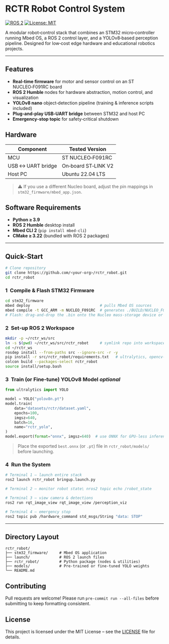 # RCTR Robot Control System

[![ROS 2](https://img.shields.io/badge/ROS2-Humble-blue?logo=ros\&logoColor=white)](https://docs.ros.org/en/humble/index.html) [![License: MIT](https://img.shields.io/badge/License-MIT-green.svg)](LICENSE)

A modular robot‑control stack that combines an STM32 micro‑controller running Mbed OS, a ROS 2 control layer, and a YOLOv8‑based perception pipeline. Designed for low‑cost edge hardware and educational robotics projects.

---

## Features

* **Real‑time firmware** for motor and sensor control on an ST NUCLEO‑F091RC board
* **ROS 2 Humble** nodes for hardware abstraction, motion control, and visualization
* **YOLOv8 nano** object‑detection pipeline (training & inference scripts included)
* **Plug‑and‑play USB‑UART bridge** between STM32 and host PC
* **Emergency‑stop topic** for safety‑critical shutdown

## Hardware

| Component          | Tested Version      |
| ------------------ | ------------------- |
| MCU                | ST NUCLEO‑F091RC    |
| USB ↔︎ UART bridge | On‑board ST‑LINK V2 |
| Host PC            | Ubuntu 22.04 LTS    |

> ⚠️ If you use a different Nucleo board, adjust the pin mappings in `stm32_firmware/mbed_app.json`.

## Software Requirements

* **Python ≥ 3.9**
* **ROS 2 Humble** desktop install
* **Mbed CLI 2** (`pip install mbed‑cli`)
* **CMake ≥ 3.22** (bundled with ROS 2 packages)

---

## Quick‑Start

```bash
# Clone repository
git clone https://github.com/<your‑org>/rctr_robot.git
cd rctr_robot
```

### 1  Compile & Flash STM32 Firmware

```bash
cd stm32_firmware
mbed deploy                               # pulls Mbed OS sources
mbed compile -t GCC_ARM -m NUCLEO_F091RC  # generates ./BUILD/NUCLEO_F091RC/GCC_ARM/*.bin
# Flash: drag‑and‑drop the .bin onto the Nucleo mass‑storage device or use ST‑Link CLI
```

### 2  Set‑up ROS 2 Workspace

```bash
mkdir -p ~/rctr_ws/src
ln -s $(pwd) ~/rctr_ws/src/rctr_robot     # symlink repo into workspace
cd ~/rctr_ws
rosdep install --from-paths src --ignore-src -r -y
pip install -r src/rctr_robot/requirements.txt   # ultralytics, opencv‑python, pyserial
colcon build --packages-select rctr_robot
source install/setup.bash
```

### 3  Train (or Fine‑tune) YOLOv8 Model *optional*

```python
from ultralytics import YOLO

model = YOLO("yolov8n.pt")
model.train(
    data="datasets/rctr/dataset.yaml",
    epochs=100,
    imgsz=640,
    batch=16,
    name="rctr_yolo",
)
model.export(format="onnx", imgsz=640)  # use ONNX for GPU‑less inference if needed
```

> Place the exported `best.onnx` (or `.pt`) file in `rctr_robot/models/` before launching.

### 4  Run the System

```bash
# Terminal 1 – launch entire stack
ros2 launch rctr_robot bringup.launch.py

# Terminal 2 – monitor robot state\ nros2 topic echo /robot_state

# Terminal 3 – view camera & detections
ros2 run rqt_image_view rqt_image_view /perception_viz

# Terminal 4 – emergency stop
ros2 topic pub /hardware_command std_msgs/String "data: STOP"
```

---

## Directory Layout

```
rctr_robot/
├── stm32_firmware/     # Mbed OS application
├── launch/             # ROS 2 launch files
├── rctr_robot/         # Python package (nodes & utilities)
├── models/             # Pre‑trained or fine‑tuned YOLO weights
└── README.md
```

## Contributing

Pull requests are welcome! Please run `pre‑commit run --all-files` before submitting to keep formatting consistent.

## License

This project is licensed under the MIT License – see the [LICENSE](LICENSE) file for details.

